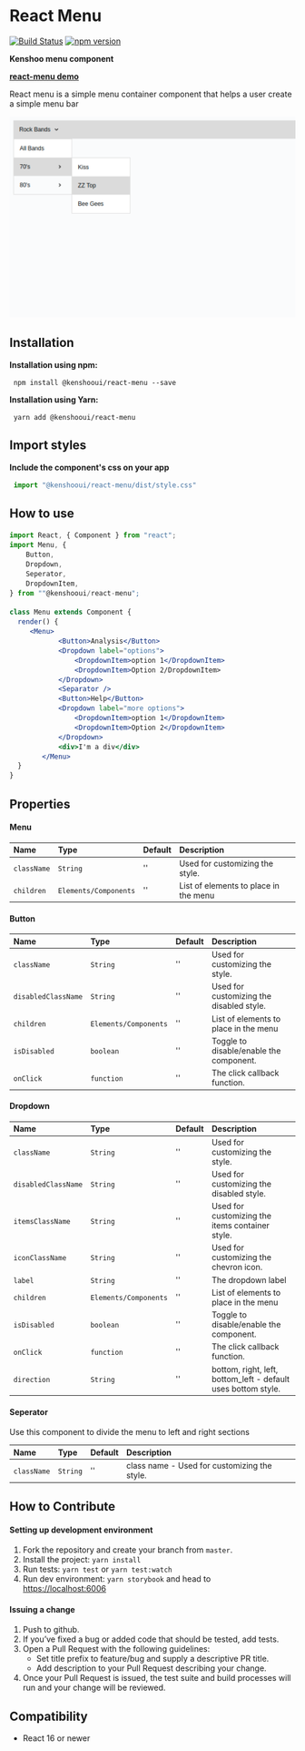 # React Menu

[![Build Status](https://travis-ci.org/kenshoo/react-menu.svg?branch=master)](https://travis-ci.org/kenshoo/react-menu) [![npm version](https://badge.fury.io/js/%40kenshooui%2Freact-menu.svg)](https://badge.fury.io/js/%40kenshooui%2Freact-menu)

**Kenshoo menu component**

**[react-menu demo](https://kenshoo.github.io/react-menu)**

React menu is a simple menu container component that helps a user create a simple menu bar

<p align="center">
    <img src="preview.png?raw=true" width="600" />
</p>


## Installation
 
 **Installation using npm:**
 
```
 npm install @kenshooui/react-menu --save
```

 **Installation using Yarn:**
 
```
 yarn add @kenshooui/react-menu
```
 
## Import styles
 
 **Include the component's css on your app**
 
```jsx
 import "@kenshooui/react-menu/dist/style.css"
```
 
 ## How to use 
 
```jsx
import React, { Component } from "react";
import Menu, {
    Button, 
    Dropdown, 
    Seperator, 
    DropdownItem, 
} from ""@kenshooui/react-menu";

class Menu extends Component {
  render() {
     <Menu>
            <Button>Analysis</Button>
            <Dropdown label="options">
                <DropdownItem>option 1</DropdownItem>
                <DropdownItem>Option 2/DropdownItem>
            </Dropdown>
            <Separator />
            <Button>Help</Button>
            <Dropdown label="more options">
                <DropdownItem>option 1</DropdownItem>
                <DropdownItem>Option 2</DropdownItem>
            </Dropdown>
            <div>I'm a div</div>
        </Menu>
  }
}
```

## Properties

#### Menu

| Name                            | Type                  | Default                                          | Description                                                                                                                                       
|:-----                           |:-----                 |:-----                                            |:-----                                                                                                                                             
| `className`                     | `String`              | ''                                               | Used for customizing the style.
| `children`                      | `Elements/Components` | ''                                               | List of elements to place in the menu

#### Button

| Name                            | Type                  | Default                                          | Description                                                                                                                                       
|:-----                           |:-----                 |:-----                                            |:-----                                                                                                                                             
| `className`                     | `String`              | ''                                               | Used for customizing the style.
| `disabledClassName`             | `String`              | ''                                               | Used for customizing the disabled style.
| `children`                      | `Elements/Components` | ''                                               | List of elements to place in the menu
| `isDisabled`                    | `boolean`             | ''                                               | Toggle to disable/enable the component.
| `onClick`                       | `function`            | ''                                               | The click callback function.

#### Dropdown

| Name                            | Type                  | Default                                          | Description                                                                                                                                       
|:-----                           |:-----                 |:-----                                            |:-----                                                                                                                                             
| `className`                     | `String`              | ''                                               | Used for customizing the style.
| `disabledClassName`             | `String`              | ''                                               | Used for customizing the disabled style.
| `itemsClassName`                | `String`              | ''                                               | Used for customizing the items container style.
| `iconClassName`                 | `String`              | ''                                               | Used for customizing the chevron icon.
| `label`                         | `String`              | ''                                               | The dropdown label
| `children`                      | `Elements/Components` | ''                                               | List of elements to place in the menu
| `isDisabled`                    | `boolean`             | ''                                               | Toggle to disable/enable the component.
| `onClick`                       | `function`            | ''                                               | The click callback function.
| `direction`                     | `String`              | ''                                               | bottom, right, left, bottom_left - default uses bottom style. 

#### Seperator

Use this component to divide the menu to left and right sections

| Name                            | Type                  | Default                                          | Description                                                                                                                                       
|:-----                           |:-----                 |:-----                                            |:-----                                                                                                                                             
| `className`                     | `String`              | ''                                               | class name - Used for customizing the style.

## How to Contribute

#### Setting up development environment

1. Fork the repository and create your branch from `master`.
2. Install the project: `yarn install`
3. Run tests: `yarn test` or `yarn test:watch`
4. Run dev environment: `yarn storybook` and head to [https://localhost:6006](https://localhost:6006)


#### Issuing a change

1. Push to github.
2. If you’ve fixed a bug or added code that should be tested, add tests.
3. Open a Pull Request with the following guidelines:
   - Set title prefix to feature/bug and supply a descriptive PR title.
   - Add description to your Pull Request describing your change.
4. Once your Pull Request is issued, the test suite and build processes will run and your change will be reviewed.
  
  
## Compatibility
  
  - React 16 or newer
  
